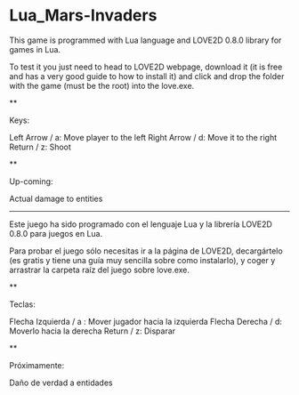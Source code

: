 Lua_Mars-Invaders
=================

This game is programmed with Lua language and LOVE2D 0.8.0 library for games in Lua.

To test it you just need to head to LOVE2D webpage, download it (it is free and has a very good guide to how to install it) and click and drop the folder with the game (must be the root) into the love.exe.

**

Keys:

Left Arrow / a: Move player to the left 
Right Arrow / d: Move it to the right 
Return / z: Shoot

**

Up-coming:

Actual damage to entities

----------------------------------------------------------------------------------------------------------------------

Este juego ha sido programado con el lenguaje Lua y la librería LOVE2D 0.8.0 para juegos en Lua.

Para probar el juego sólo necesitas ir a la página de LOVE2D, decargártelo (es gratis y tiene una guía muy sencilla sobre como instalarlo), y coger y arrastrar la carpeta raíz del juego sobre love.exe.

**

Teclas:

Flecha Izquierda / a : Mover jugador hacia la izquierda 
Flecha Derecha / d: Moverlo hacia la derecha
Return / z: Disparar

**

Próximamente:

Daño de verdad a entidades

